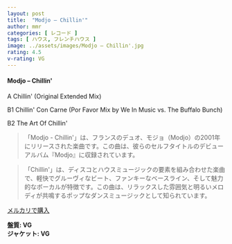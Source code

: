```yaml
---
layout: post
title:  "Modjo – Chillin'"
author: mmr
categories: [ レコード ]
tags: [ ハウス, フレンチハウス ]
image: ../assets/images/Modjo – Chillin'.jpg
rating: 4.5
v-rating: VG
---
```


#### Modjo – Chillin'


A  Chillin' (Original Extended Mix)


B1  Chillin' Con Carne (Por Favor Mix by We In Music vs. The Buffalo Bunch)


B2  The Art Of Chillin'
 

> 「Modjo - Chillin'」は、フランスのデュオ、モジョ（Modjo）の2001年にリリースされた楽曲です。この曲は、彼らのセルフタイトルのデビューアルバム『Modjo』に収録されています。

> 「Chillin'」は、ディスコとハウスミュージックの要素を組み合わせた楽曲で、軽快でグルーヴィなビート、ファンキーなベースライン、そして魅力的なボーカルが特徴です。この曲は、リラックスした雰囲気と明るいメロディが共鳴するポップなダンスミュージックとして知られています。


[メルカリで購入](https://jp.mercari.com/item/m30941208338)


<div class="mt-4 mb-4 d-flex align-items-center">
<strong class="mr-1">盤質: VG</strong>
</div>
<div class="mt-4 mb-4 d-flex align-items-center">
<strong class="mr-1">ジャケット: VG</strong>
</div>